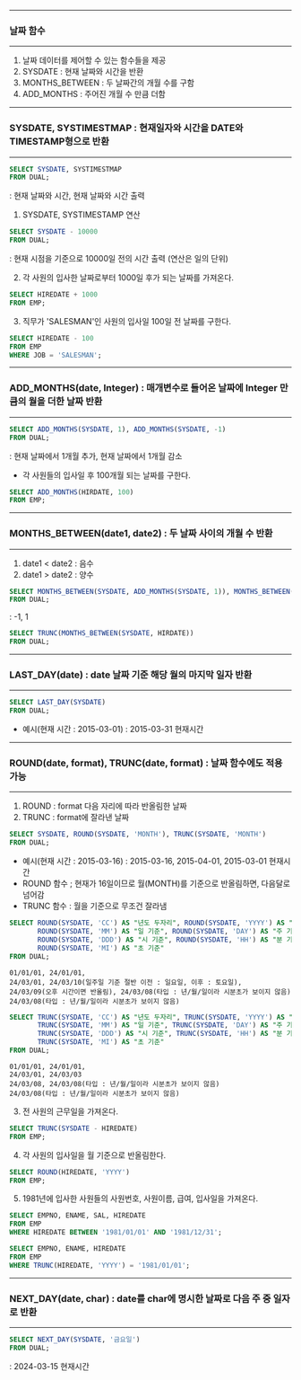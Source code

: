 -----
### 날짜 함수
-----
1. 날짜 데이터를 제어할 수 있는 함수들을 제공
2. SYSDATE : 현재 날짜와 시간을 반환
3. MONTHS_BETWEEN : 두 날짜간의 개월 수를 구함
4. ADD_MONTHS : 주어진 개월 수 만큼 더함

-----
### SYSDATE, SYSTIMESTMAP : 현재일자와 시간을 DATE와 TIMESTAMP형으로 반환
------
```sql
SELECT SYSDATE, SYSTIMESTMAP
FROM DUAL;
```
: 현재 날짜와 시간, 현재 날짜와 시간 출력

1. SYSDATE, SYSTIMESTAMP 연산
```sql
SELECT SYSDATE - 10000
FROM DUAL;
```
: 현재 시점을 기준으로 10000일 전의 시간 출력 (연산은 일의 단위)

2. 각 사원의 입사한 날짜로부터 1000일 후가 되는 날짜를 가져온다.
```sql
SELECT HIREDATE + 1000
FROM EMP;
```

3. 직무가 'SALESMAN'인 사원의 입사일 100일 전 날짜를 구한다.
```sql
SELECT HIREDATE - 100
FROM EMP
WHERE JOB = 'SALESMAN';
```

-----
### ADD_MONTHS(date, Integer) : 매개변수로 들어온 날짜에 Integer 만큼의 월을 더한 날짜 반환
------
```sql
SELECT ADD_MONTHS(SYSDATE, 1), ADD_MONTHS(SYSDATE, -1)
FROM DUAL;
```
: 현재 날짜에서 1개월 추가, 현재 날짜에서 1개월 감소

- 각 사원들의 입사일 후 100개월 되는 날짜를 구한다.
```sql
SELECT ADD_MONTHS(HIRDATE, 100)
FROM EMP;
```

-----
### MONTHS_BETWEEN(date1, date2) : 두 날짜 사이의 개월 수 반환
------
1. date1 < date2 : 음수
2. date1 > date2 : 양수

```sql
SELECT MONTHS_BETWEEN(SYSDATE, ADD_MONTHS(SYSDATE, 1)), MONTHS_BETWEEN(ADD_MONTHS(SYSDATE, 1), SYSDATE)
FROM DUAL;
```
: -1, 1

```sql
SELECT TRUNC(MONTHS_BETWEEN(SYSDATE, HIRDATE))
FROM DUAL;
```

-----
### LAST_DAY(date) : date 날짜 기준 해당 월의 마지막 일자 반환
------
```sql
SELECT LAST_DAY(SYSDATE)
FROM DUAL;
```
  - 예시(현재 시간 : 2015-03-01) : 2015-03-31 현재시간

-----
### ROUND(date, format), TRUNC(date, format) : 날짜 함수에도 적용 가능
------
1. ROUND : format 다음 자리에 따라 반올림한 날짜
2. TRUNC : format에 잘라낸 날짜

```sql
SELECT SYSDATE, ROUND(SYSDATE, 'MONTH'), TRUNC(SYSDATE, 'MONTH')
FROM DUAL;
```
  - 예시(현재 시간 : 2015-03-16) : 2015-03-16, 2015-04-01, 2015-03-01 현재시간
  - ROUND 함수 ; 현재가 16일이므로 월(MONTH)를 기준으로 반올림하면, 다음달로 넘어감
  - TRUNC 함수 : 월을 기준으로 무조건 잘라냄

```sql
SELECT ROUND(SYSDATE, 'CC') AS "년도 두자리", ROUND(SYSDATE, 'YYYY') AS "월 기준",
       ROUND(SYSDATE, 'MM') AS "일 기준", ROUND(SYSDATE, 'DAY') AS "주 기준",
       ROUND(SYSDATE, 'DDD') AS "시 기준", ROUND(SYSDATE, 'HH') AS "분 기준"
       ROUND(SYSDATE, 'MI') AS "초 기준"     
FROM DUAL;
```

    01/01/01, 24/01/01, 
    24/03/01, 24/03/10(일주일 기준 절반 이전 : 일요일, 이후 : 토요일),
    24/03/09(오후 시간이면 반올림), 24/03/08(타입 : 년/월/일이라 시분초가 보이지 않음)
    24/03/08(타입 : 년/월/일이라 시분초가 보이지 않음)

```sql
SELECT TRUNC(SYSDATE, 'CC') AS "년도 두자리", TRUNC(SYSDATE, 'YYYY') AS "월 기준",
       TRUNC(SYSDATE, 'MM') AS "일 기준", TRUNC(SYSDATE, 'DAY') AS "주 기준",
       TRUNC(SYSDATE, 'DDD') AS "시 기준", TRUNC(SYSDATE, 'HH') AS "분 기준"
       TRUNC(SYSDATE, 'MI') AS "초 기준"     
FROM DUAL;
```

    01/01/01, 24/01/01, 
    24/03/01, 24/03/03
    24/03/08, 24/03/08(타입 : 년/월/일이라 시분초가 보이지 않음)
    24/03/08(타입 : 년/월/일이라 시분초가 보이지 않음)
    
3. 전 사원의 근무일을 가져온다.
```sql
SELECT TRUNC(SYSDATE - HIREDATE)
FROM EMP;
```

4. 각 사원의 입사일을 월 기준으로 반올림한다.
```sql
SELECT ROUND(HIREDATE, 'YYYY')
FROM EMP;
```

5. 1981년에 입사한 사원들의 사원번호, 사원이름, 급여, 입사일을 가져온다.
```sql
SELECT EMPNO, ENAME, SAL, HIREDATE
FROM EMP
WHERE HIREDATE BETWEEN '1981/01/01' AND '1981/12/31';
```

```sql
SELECT EMPNO, ENAME, HIREDATE
FROM EMP
WHERE TRUNC(HIREDATE, 'YYYY') = '1981/01/01';
```

-----
### NEXT_DAY(date, char) : date를 char에 명시한 날짜로 다음 주 중 일자로 반환
----- 
```sql
SELECT NEXT_DAY(SYSDATE, '금요일')
FROM DUAL;
```
: 2024-03-15 현재시간 
